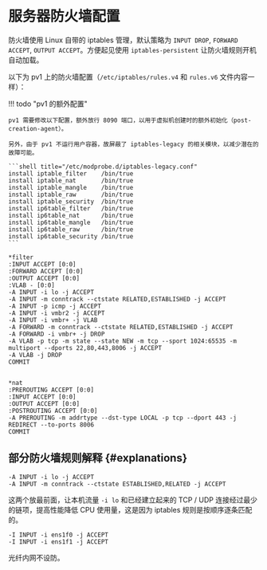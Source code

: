 # 服务器防火墙配置

防火墙使用 Linux 自带的 iptables 管理，默认策略为 `INPUT DROP`, `FORWARD ACCEPT`, `OUTPUT ACCEPT`。方便起见使用 `iptables-persistent` 让防火墙规则开机自动加载。

以下为 pv1 上的防火墙配置（`/etc/iptables/rules.v4` 和 `rules.v6` 文件内容一样）：

!!! todo "pv1 的额外配置"

    pv1 需要修改以下配置，额外放行 8090 端口，以用于虚拟机创建时的额外初始化（post-creation-agent）。

    另外，由于 pv1 不运行用户容器，故屏蔽了 iptables-legacy 的相关模块，以减少潜在的故障可能。

    ```shell title="/etc/modprobe.d/iptables-legacy.conf"
    install iptable_filter    /bin/true
    install iptable_nat       /bin/true
    install iptable_mangle    /bin/true
    install iptable_raw       /bin/true
    install iptable_security  /bin/true
    install ip6table_filter   /bin/true
    install ip6table_nat      /bin/true
    install ip6table_mangle   /bin/true
    install ip6table_raw      /bin/true
    install ip6table_security /bin/true
    ```

```shell
*filter
:INPUT ACCEPT [0:0]
:FORWARD ACCEPT [0:0]
:OUTPUT ACCEPT [0:0]
:VLAB - [0:0]
-A INPUT -i lo -j ACCEPT
-A INPUT -m conntrack --ctstate RELATED,ESTABLISHED -j ACCEPT
-A INPUT -p icmp -j ACCEPT
-A INPUT -i vmbr2 -j ACCEPT
-A INPUT -i vmbr+ -j VLAB
-A FORWARD -m conntrack --ctstate RELATED,ESTABLISHED -j ACCEPT
-A FORWARD -i vmbr+ -j DROP
-A VLAB -p tcp -m state --state NEW -m tcp --sport 1024:65535 -m multiport --dports 22,80,443,8006 -j ACCEPT
-A VLAB -j DROP
COMMIT


*nat
:PREROUTING ACCEPT [0:0]
:INPUT ACCEPT [0:0]
:OUTPUT ACCEPT [0:0]
:POSTROUTING ACCEPT [0:0]
-A PREROUTING -m addrtype --dst-type LOCAL -p tcp --dport 443 -j REDIRECT --to-ports 8006
COMMIT
```

## 部分防火墙规则解释 {#explanations}

```shell
-A INPUT -i lo -j ACCEPT
-A INPUT -m conntrack --ctstate ESTABLISHED,RELATED -j ACCEPT
```

这两个放最前面，让本机流量 `-i lo` 和已经建立起来的 TCP / UDP 连接经过最少的链项，提高性能降低 CPU 使用量，这是因为 iptables 规则是按顺序逐条匹配的。

```shell
-I INPUT -i ens1f0 -j ACCEPT
-I INPUT -i ens1f1 -j ACCEPT
```

光纤内网不设防。
